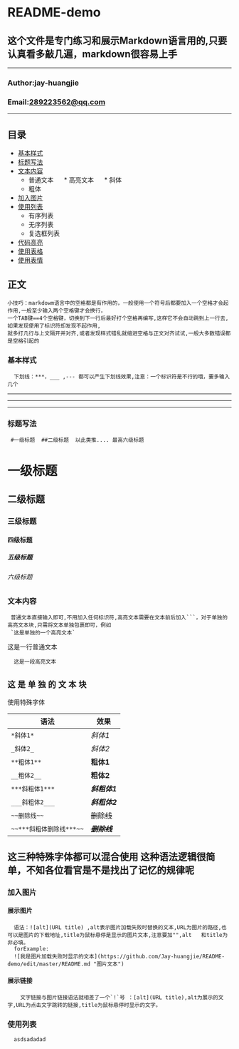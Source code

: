 # README-demo
## 这个文件是专门练习和展示Markdown语言用的,只要认真看多敲几遍，markdown很容易上手
****
###  Author:jay-huangjie
###  Email:289223562@qq.com
****
## 目录
 * [基本样式](#基本样式)
 * [标题写法](#标题写法)
 * [文本内容](#文本内容)
      * 普通文本
      * 高亮文本
      * 斜体
      * 粗体                
 * [加入图片](#加入图片)
 * [使用列表](#使用列表)
      * 有序列表
      * 无序列表
      * 复选框列表  
 * [代码高亮](#代码高亮)
 * [使用表格](#使用表格)
 * [使用表情](#使用表情)
## 正文 
```
小技巧：markdowm语言中的空格都是有作用的，一般使用一个符号后都要加入一个空格才会起作用,一般至少输入两个空格键才会换行，
一个TAB键==4个空格键，切换到下一行后最好打个空格再编写,这样它不会自动跳到上一行去,如果发现使用了标识符却发现不起作用,
就多打几行与上文隔开并对齐,或者发现样式错乱就缩进空格与正文对齐试试,一般大多数错误都是空格引起的
```
### 基本样式
```
  下划线：***，___ ,--- 都可以产生下划线效果,注意：一个标识符是不行的哦，要多输入几个
```
*****

_____


-----


### 标题写法

```
 #一级标题  ##二级标题  以此类推.... 最高六级标题
```
 # 一级标题
 ## 二级标题
 ### 三级标题
 #### 四级标题
 ##### 五级标题
 ###### 六级标题
 
### 文本内容
```
 普通文本直接输入即可,不用加入任何标识符,高亮文本需要在文本前后加入```，对于单独的高亮文本块,只需将文本单独包裹即可，例如
 `这是单独的一个高亮文本`
```
 这是一行普通文本
 
 ```
   这是一段高亮文本
 ```
 `这` `是` `单` `独` `的` `文` `本` `块`
----------------------------------------
 使用特殊字体
 
|语法|效果|
|----|----|
|`*斜体1*`|*斜体1*
|`_斜体2_`|_斜体2_
|`**粗体1**`|**粗体1**
|`__粗体2__`|__粗体2__
|`***斜粗体1***`|***斜粗体1***
|`___斜粗体2___`|___斜粗体2___
|`~~删除线~~`|~~删除线~~
|`~~***斜粗体删除线***~~`|~~***删除线***~~

 这三种特殊字体都可以混合使用
 这种语法逻辑很简单，不知各位看官是不是找出了记忆的规律呢
 ---------------------------------
### 加入图片
  #### 展示图片
`````
  语法：![alt](URL title) ,alt表示图片加载失败时替换的文本,URL为图片的路径,也可以是图片的下载地址,title为鼠标悬停是显示的图片文本,注意要加"",alt   和title为非必填。
  forExample:
  ![我是图片加载失败时显示的文本](https://github.com/Jay-huangjie/README-demo/edit/master/README.md "图片文本")
``````

  #### 展示链接
`````
    文字链接与图片链接语法就相差了一个`!`号 ：[alt](URL title),alt为展示的文字,URL为点击文字跳转的链接,title为鼠标悬停时显示的文字。
`````

### 使用列表
`````
  asdsadadad
`````

 
 
 
 
